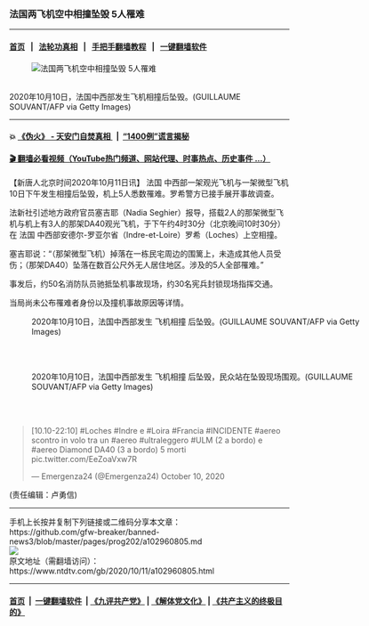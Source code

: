 ### 法国两飞机空中相撞坠毁 5人罹难
------------------------

#### [首页](https://github.com/gfw-breaker/banned-news3/blob/master/README.md) &nbsp;&nbsp;|&nbsp;&nbsp; [法轮功真相](https://github.com/begood0513/basic/blob/master/README.md)  &nbsp;&nbsp;|&nbsp;&nbsp; [手把手翻墙教程](https://github.com/gfw-breaker/guides/wiki)  &nbsp;&nbsp;|&nbsp;&nbsp; [一键翻墙软件](https://github.com/gfw-breaker/nogfw/blob/master/README.md)  



<div><div class="featured_image">
 <figure>
  <img alt="法国两飞机空中相撞坠毁 5人罹难" src="https://i.ntdtv.com/assets/uploads/2020/10/GettyImages-1228999954-800x450.jpg"/>
 </figure><br/>
 <span class="caption">
  2020年10月10日，法国中西部发生飞机相撞后坠毁。(GUILLAUME SOUVANT/AFP via Getty Images)
 </span>
</div>
</div><hr/>

#### 💥 [《伪火》 - 天安门自焚真相 ](http://158.247.195.190:10000/videos/blog/weihuo.html)&nbsp; |&nbsp; [“1400例”谎言揭秘  ](http://158.247.195.190:10000/videos/blog/jiexi1400.html)

#### [ 🎬  翻墙必看视频（YouTube热门频道、网站代理、时事热点、历史事件 ...）](https://github.com/gfw-breaker/links/blob/master/banned.md)

<div><div class="post_content" itemprop="articleBody">
 <p>
  【新唐人北京时间2020年10月11日讯】
  <ok href="https://www.ntdtv.com/gb/法国.htm">
   法国
  </ok>
  中西部一架观光飞机与一架微型飞机10日下午发生相撞后坠毁，机上5人悉数罹难。罗希警方已接手展开事故调查。
 </p>
 <p>
  法新社引述地方政府官员塞吉耶（Nadia Seghier）报导，搭载2人的那架微型飞机与机上有3人的那架DA40观光飞机，于下午约4时30分（北京晚间10时30分）在
  <ok href="https://www.ntdtv.com/gb/法国.htm">
   法国
  </ok>
  中西部安德尔-罗亚尔省（Indre-et-Loire）罗希（Loches）上空相撞。
 </p>
 <p>
  塞吉耶说：“（那架微型飞机）掉落在一栋民宅周边的围篱上，未造成其他人员受伤；（那架DA40）坠落在数百公尺外无人居住地区。涉及的5人全部罹难。”
 </p>
 <p>
  事发后，约50名消防队员驰抵坠机事故现场，约30名宪兵封锁现场指挥交通。
 </p>
 <p>
  当局尚未公布罹难者身份以及撞机事故原因等详情。
 </p>
 <figure class="wp-caption alignnone" id="attachment_102960807" style="width: 600px">
  <img alt="" class="size-medium wp-image-102960807" src="https://i.ntdtv.com/assets/uploads/2020/10/GettyImages-1228999682-600x400.jpg">
   <br/><figcaption class="wp-caption-text">
    2020年10月10日，法国中西部发生
    <ok href="https://www.ntdtv.com/gb/飞机相撞.htm">
     飞机相撞
    </ok>
    后坠毁。(GUILLAUME SOUVANT/AFP via Getty Images)
   </figcaption><br/>
  </img>
 </figure><br/>
 <figure class="wp-caption alignnone" id="attachment_102960806" style="width: 600px">
  <img alt="" class="size-medium wp-image-102960806" src="https://i.ntdtv.com/assets/uploads/2020/10/GettyImages-1228998376-600x450.jpg">
   <br/><figcaption class="wp-caption-text">
    2020年10月10日，法国中西部发生
    <ok href="https://www.ntdtv.com/gb/飞机相撞.htm">
     飞机相撞
    </ok>
    后坠毁，民众站在坠毁现场围观。(GUILLAUME SOUVANT/AFP via Getty Images)
   </figcaption><br/>
  </img>
 </figure><br/>
 <blockquote class="twitter-tweet">
  <p dir="ltr" lang="it">
   [10.10-22:10]
   <ok href="https://twitter.com/hashtag/Loches?src=hash&amp;ref_src=twsrc%5Etfw">
    #Loches
   </ok>
   <ok href="https://twitter.com/hashtag/Indre?src=hash&amp;ref_src=twsrc%5Etfw">
    #Indre
   </ok>
   e
   <ok href="https://twitter.com/hashtag/Loira?src=hash&amp;ref_src=twsrc%5Etfw">
    #Loira
   </ok>
   <ok href="https://twitter.com/hashtag/Francia?src=hash&amp;ref_src=twsrc%5Etfw">
    #Francia
   </ok>
   <ok href="https://twitter.com/hashtag/INCIDENTE?src=hash&amp;ref_src=twsrc%5Etfw">
    #INCIDENTE
   </ok>
   <ok href="https://twitter.com/hashtag/aereo?src=hash&amp;ref_src=twsrc%5Etfw">
    #aereo
   </ok>
   scontro in volo tra un
   <ok href="https://twitter.com/hashtag/aereo?src=hash&amp;ref_src=twsrc%5Etfw">
    #aereo
   </ok>
   <ok href="https://twitter.com/hashtag/ultraleggero?src=hash&amp;ref_src=twsrc%5Etfw">
    #ultraleggero
   </ok>
   <ok href="https://twitter.com/hashtag/ULM?src=hash&amp;ref_src=twsrc%5Etfw">
    #ULM
   </ok>
   (2 a bordo) e
   <ok href="https://twitter.com/hashtag/aereo?src=hash&amp;ref_src=twsrc%5Etfw">
    #aereo
   </ok>
   Diamond DA40 (3 a bordo) 5 morti
   <ok href="https://t.co/EeZoaVxw7R">
    pic.twitter.com/EeZoaVxw7R
   </ok>
  </p>
  <p>
   — Emergenza24 (@Emergenza24)
   <ok href="https://twitter.com/Emergenza24/status/1315024720111251456?ref_src=twsrc%5Etfw">
    October 10, 2020
   </ok>
  </p>
 </blockquote>
 <p>
  <script async="" charset="utf-8" src="https://platform.twitter.com/widgets.js">
  </script>
 </p>
 <p>
  (责任编辑：卢勇信)
 </p>
 <div class="single_ad">
 </div>
</div>
</div>
<hr/>
手机上长按并复制下列链接或二维码分享本文章：<br/>
https://github.com/gfw-breaker/banned-news3/blob/master/pages/prog202/a102960805.md <br/>
<a href='https://github.com/gfw-breaker/banned-news3/blob/master/pages/prog202/a102960805.md'><img src='https://github.com/gfw-breaker/banned-news3/blob/master/pages/prog202/a102960805.md.png'/></a> <br/>
原文地址（需翻墙访问）：https://www.ntdtv.com/gb/2020/10/11/a102960805.html


------------------------
#### [首页](https://github.com/gfw-breaker/banned-news3/blob/master/README.md) &nbsp;|&nbsp; [一键翻墙软件](https://github.com/gfw-breaker/nogfw/blob/master/README.md) &nbsp;| [《九评共产党》](https://github.com/gfw-breaker/9ping.md/blob/master/README.md#九评之一评共产党是什么) | [《解体党文化》](https://github.com/gfw-breaker/jtdwh.md/blob/master/README.md) | [《共产主义的终极目的》](https://github.com/gfw-breaker/gczydzjmd.md/blob/master/README.md)


<img src='http://gfw-breaker.win/banned-news3/pages/prog202/a102960805.md' width='0px' height='0px'/>